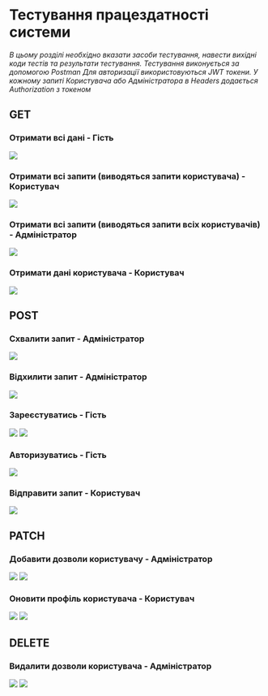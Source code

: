 # Тестування працездатності системи

*В цьому розділі необхідно вказати засоби тестування, навести вихідні коди тестів та результати тестування.*
*Тестування виконується за допомогою Postman*
*Для авторизації використовуються JWT токени. У кожному запиті Користувача або Адміністратора в Headers додається Authorization з токеном*

## GET

### Отримати всі дані - Гість

![](./images/GET_allData.png)

### Отримати всі запити (виводяться запити користувача) - Користувач

![](./images/GET_allRequests.png)

### Отримати всі запити (виводяться запити всіх користувачів) - Адміністратор

![](./images/GET_allRequests_admin.png)

### Отримати дані користувача - Користувач

![](./images/GET_user.png)

## POST

### Схвалити запит - Адміністратор

![](./images/POST_approveRequest_admin.png)

### Відхилити запит - Адміністратор

![](./images/POST_denyRequest_admin.png)

### Зареєстуватись - Гість

![](./images/POST_signup_1.png)
![](./images/POST_signup_2.png)

### Авторизуватись - Гість

![](./images/POST_signin.png)

### Відправити запит - Користувач

![](./images/POST_uploadRequest.png)

## PATCH

### Добавити дозволи користувачу - Адміністратор

![](./images/PATCH_addPermissions_admin_1.png)
![](./images/PATCH_addPermissions_admin_2.png)

### Оновити профіль користувача - Користувач

![](./images/PATCH_user_1.png)
![](./images/PATCH_user_2.png)

## DELETE

### Видалити дозволи користувача - Адміністратор

![](./images/DELETE_deletePermissions_admin_1.png)
![](./images/DELETE_deletePermissions_admin_2.png)
